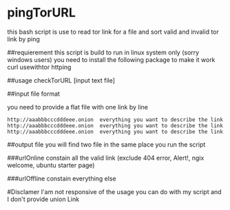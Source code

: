 # pingTorURL
 this bash script is use to read tor link for a file and sort valid and invalid tor link by ping

##requierement
this script is build to run in linux system only (sorry windows users) 
you need to install the following package to make it work
curl
usewithtor
httping

##usage
checkTorURL [input text file]

##input file format

you need to provide a flat file with one link by line
```
http://aaabbbcccdddeee.onion  everything you want to describe the link
http://aaabbbcccdddeee.onion  everything you want to describe the link
http://aaabbbcccdddeee.onion  everything you want to describe the link
```
##output file
you will find two file in the same place you run the script

###urlOnline
constain all the valid link (exclude 404 error, Alert!, ngix welcome, ubuntu starter page) 

###urlOffline
constain everything else

#Disclamer
I'am not responsive of the usage you can do with my script and I don't provide union Link
